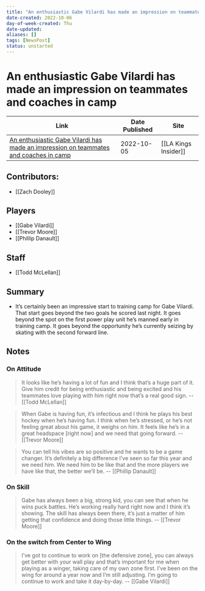 ```yaml
---
title: "An enthusiastic Gabe Vilardi has made an impression on teammates and coaches in camp"
date-created: 2022-10-06
day-of-week-created: Thu
date-updated: 
aliases: []
tags: [NewsPost]
status: unstarted
---
```


# An enthusiastic Gabe Vilardi has made an impression on teammates and coaches in camp

| Link | Date Published | Site |
|---|---|---|
| [An enthusiastic Gabe Vilardi has made an impression on teammates and coaches in camp](https://lakingsinsider.com/2022/10/05/an-enthusiastic-gabe-vilardi-has-made-an-impression-on-teammates-and-coaches-in-camp/)  | 2022-10-05  | [[LA Kings Insider]]

## Contributors:
- [[Zach Dooley]]

## Players
- [[Gabe Vilardi]]
- [[Trevor Moore]]
- [[Phillip Danault]]

## Staff
- [[Todd McLellan]]

## Summary
- It’s certainly been an impressive start to training camp for Gabe Vilardi. That start goes beyond the two goals he scored last night. It goes beyond the spot on the first power play unit he’s manned early in training camp. It goes beyond the opportunity he’s currently seizing by skating with the second forward line.

## Notes
### On Attitude

> It looks like he’s having a lot of fun and I think that’s a huge part of it. Give him credit for being enthusiastic and being excited and his teammates love playing with him right now that’s a real good sign. -- [[Todd McLellan]]

> When Gabe is having fun, it’s infectious and I think he plays his best hockey when he’s having fun. I think when he’s stressed, or he’s not feeling great about his game, it weighs on him. It feels like he’s in a great headspace \[right now] and we need that going forward. -- [[Trevor Moore]]

> You can tell his vibes are so positive and he wants to be a game changer. It’s definitely a big difference I’ve seen so far this year and we need him. We need him to be like that and the more players we have like that, the better we’ll be. -- [[Phillip Danault]]

### On Skill

> Gabe has always been a big, strong kid, you can see that when he wins puck battles. He’s working really hard right now and I think it’s showing. The skill has always been there, it’s just a matter of him getting that confidence and doing those little things. -- [[Trevor Moore]]

### On the switch from Center to Wing

> I’ve got to continue to work on \[the defensive zone], you can always get better with your wall play and that’s important for me when playing as a winger, taking care of my own zone first. I’ve been on the wing for around a year now and I’m still adjusting. I’m going to continue to work and take it day-by-day. -- [[Gabe Vilardi]]